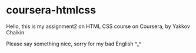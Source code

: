 # coursera-htmlcss
<p>Hello, this is my assignment2 on HTML CSS course on Coursera, by Yakkov Chaikin</p>
<p> Please say something nice, sorry for my bad English ^_^ </p>
